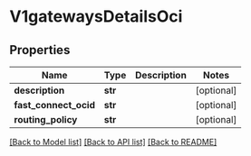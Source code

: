 # V1gatewaysDetailsOci

## Properties
Name | Type | Description | Notes
------------ | ------------- | ------------- | -------------
**description** | **str** |  | [optional] 
**fast_connect_ocid** | **str** |  | [optional] 
**routing_policy** | **str** |  | [optional] 

[[Back to Model list]](../README.md#documentation-for-models) [[Back to API list]](../README.md#documentation-for-api-endpoints) [[Back to README]](../README.md)

